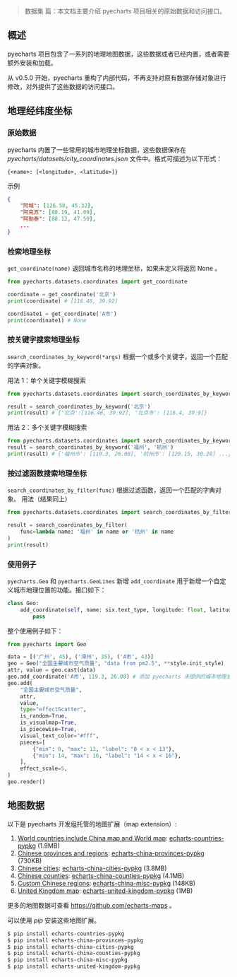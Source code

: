 > 数据集 篇：本文档主要介绍 pyecharts 项目相关的原始数据和访问接口。

## 概述

pyecharts 项目包含了一系列的地理地图数据，这些数据或者已经内置，或者需要额外安装和加载。

从 v0.5.0 开始，pyecharts 重构了内部代码，不再支持对原有数据存储对象进行修改，对外提供了这些数据的访问接口。

## 地理经纬度坐标

### 原始数据

pyecharts 内置了一些常用的城市地理坐标数据，这些数据保存在 *pyecharts/datasets/city_coordinates.json* 文件中。格式可描述为以下形式：

```
{<name>: [<longitude>, <latitude>]}
```

示例

```json
{
    "阿城": [126.58, 45.32],
    "阿克苏": [80.19, 41.09],
    "阿勒泰": [88.12, 47.50],
    ...
}
```

### 检索地理坐标

`get_coordinate(name)` 返回城市名称的地理坐标，如果未定义将返回 None 。

```python
from pyecharts.datasets.coordinates import get_coordinate

coordinate = get_coordinate('北京')
print(coordinate) # [116.46, 39.92]

coordinate1 = get_coordinate('A市')
print(coordinate1) # None
```

### 按关键字搜索地理坐标

`search_coordinates_by_keyword(*args)` 根据一个或多个关键字，返回一个匹配的字典对象。

用法 1：单个关键字模糊搜索

```python
from pyecharts.datasets.coordinates import search_coordinates_by_keyword

result = search_coordinates_by_keyword('北京')
print(result) # {'北京':[116.46, 39.92], '北京市': [116.4, 39.9]}
```

用法 2：多个关键字模糊搜索

```python
from pyecharts.datasets.coordinates import search_coordinates_by_keyword
result = search_coordinates_by_keyword('福州', '杭州')
print(result) # {'福州市': [119.3, 26.08], '杭州市': [120.15, 30.28] ...} 
```

### 按过滤函数搜索地理坐标

`search_coordinates_by_filter(func)` 根据过滤函数，返回一个匹配的字典对象。
用法（结果同上）

```python
from pyecharts.datasets.coordinates import search_coordinates_by_filter

result = search_coordinates_by_filter(
    func=lambda name: '福州' in name or '杭州' in name
)
print(result)
```

### 使用例子

`pyecharts.Geo` 和 `pyecharts.GeoLines` 新增 `add_coordinate` 用于新增一个自定义城市地理位置的功能。接口如下：

```python
class Geo:
    add_coordinate(self, name: six.text_type, longitude: float, latitude: float): -> None
        pass
```

整个使用例子如下：

```python
from pyecharts import Geo

data = [('广州', 45), ('漳州', 35), ('A市', 43)]
geo = Geo("全国主要城市空气质量", "data from pm2.5", **style.init_style)
attr, value = geo.cast(data)
geo.add_coordinate('A市', 119.3, 26.08) # 添加 pyecharts 未提供的城市地理坐标
geo.add(
    "全国主要城市空气质量",
    attr,
    value,
    type="effectScatter",
    is_random=True,
    is_visualmap=True,
    is_piecewise=True,
    visual_text_color="#fff",
    pieces=[
        {"min": 0, "max": 13, "label": "0 < x < 13"},
        {"min": 14, "max": 16, "label": "14 < x < 16"},
    ],
    effect_scale=5,
)
geo.render()
```

## 地图数据

以下是 pyecharts 开发组托管的地图扩展（map extension）:

1. [World countries include China map and World map](https://echarts-maps.github.io/echarts-countries-js/): [echarts-countries-pypkg](https://github.com/pyecharts/echarts-countries-pypkg) (1.9MB)
2. [Chinese provinces and regions](https://echarts-maps.github.io/echarts-china-provinces-js/): [echarts-china-provinces-pypkg](https://github.com/pyecharts/echarts-china-provinces-pypkg) (730KB)
3. [Chinese cities](https://echarts-maps.github.io/echarts-china-cities-js/): [echarts-china-cities-pypkg](https://github.com/pyecharts/echarts-china-cities-pypkg) (3.8MB)
4. [Chinese counties](https://echarts-maps.github.io/echarts-china-counties-js/): [echarts-china-counties-pypkg](https://github.com/pyecharts/echarts-china-counties-pypkg) (4.1MB)
5. [Custom Chinese regions](https://echarts-maps.github.io/echarts-china-misc-js/): [echarts-china-misc-pypkg](https://github.com/pyecharts/echarts-china-misc-pypkg) (148KB)
6. [United Kingdom map](https://echarts-maps.github.io/echarts-united-kingdom-js/): [echarts-united-kingdom-pypkg](https://github.com/pyecharts/echarts-united-kingdom-pypkg) (1MB)

更多的地图数据可查看 https://github.com/echarts-maps 。

可以使用 *pip* 安装这些地图扩展。

```bash
$ pip install echarts-countries-pypkg
$ pip install echarts-china-provinces-pypkg
$ pip install echarts-china-cities-pypkg
$ pip install echarts-china-counties-pypkg
$ pip install echarts-china-misc-pypkg
$ pip install echarts-united-kingdom-pypkg
```
